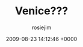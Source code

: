 ---
blog: travel
date: 2009-08-23 14:12:46 +0000
title: "Venice???"
author: rosiejim
permalink: /china/shanghai/china-2009/venice/
---